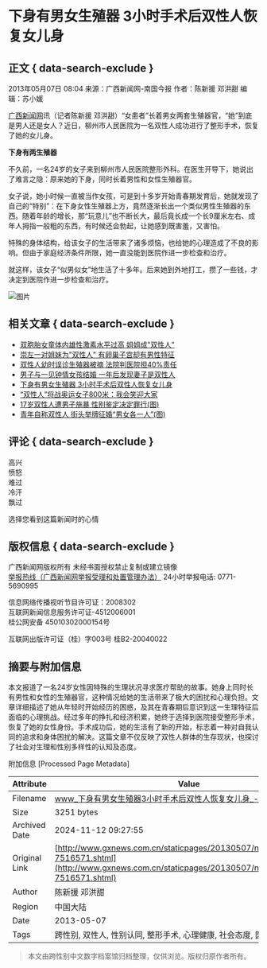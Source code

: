 # 下身有男女生殖器 3小时手术后双性人恢复女儿身

## 正文 { data-search-exclude }


2013年05月07日 08:04 来源：广西新闻网-南国今报 作者：陈新援 邓洪甜 编辑：苏小媛

[广西新闻网](http://www.gxnews.com.cn)讯（记者陈新援 邓洪甜）“女患者”长着男女两套生殖器官，“她”到底是男人还是女人？近日，柳州市人民医院为一名双性人成功进行了整形手术，恢复了她的女儿身。

**下身有两生殖器**

不久前，一名24岁的女子来到柳州市人民医院整形外科。在医生开导下，她说出了难言之隐：原来她的下身，同时长着男性和女性生殖器官。

女子说，她小时候一直被当作女孩，可是到十多岁开始青春期发育后，她就发现了自己的“特别”：在下身女性生殖器上方，竟然逐渐长出一个类似男性生殖器的东西。随着年龄的增长，那“玩意儿”也不断长大，最后竟长成一个长9厘米左右、成年人拇指一般粗的东西，有时候还会勃起，让她感到既害羞，又害怕。

特殊的身体结构，给该女子的生活带来了诸多烦恼，也给她的心理造成了不良的影响。但由于家庭经济条件所限，她一直没能到医院作进一步检查和治疗。

就这样，该女子“似男似女”地生活了十多年。后来她到外地打工，攒了一些钱，才决定到医院作进一步检查和治疗。

![图片](http://www.gxnews.com.cn/images/2009/attitude_percent.gif)

## 相关文章 { data-search-exclude }

- [双胞胎女童体内雄性激素水平过高 姐姐成"双性人"](http://www.gxnews.com.cn/redirect.php?a=about&id=9731934)
- [崇左一对姐妹为"双性人" 有卵巢子宫却有男性特征](http://news.gxnews.com.cn/staticpages/20140103/newgx52c5ea75-9361689.shtml)
- [双性人幼时误诊生殖器被摘 法院判医院担40%责任](http://news.gxnews.com.cn/staticpages/20130719/newgx51e92fbc-8076097.shtml)
- [男子与一见钟情女孩结婚 一年后发现妻子是双性人](http://news.gxnews.com.cn/staticpages/20130529/newgx51a54c5a-7686645.shtml)
- [下身有男女生殖器 3小时手术后双性人恢复女儿身](http://news.gxnews.com.cn/staticpages/20130507/newgx518844f7-7516571-1.shtml)
- [“双性人”将战奥运女子800米：我会笑迎大家](http://news.gxnews.com.cn/staticpages/20120425/newgx4f9795ed-5135623.shtml)
- [17岁双性人遭男子施暴 性别鉴定决定罪行(图)](http://news.gxnews.com.cn/staticpages/20110614/newgx4df736ee-3875048.shtml)
- [青年自称双性人 街头举牌征婚“男女各一人”(图)](http://news.gxnews.com.cn/staticpages/20100818/newgx4c6b3cac-3193586.shtml)

## 评论 { data-search-exclude }

高兴  
愤怒  
难过  
冷汗  
飘过

选择您看到这篇新闻时的心情

## 版权信息 { data-search-exclude }

广西新闻网版权所有 未经书面授权禁止复制或建立镜像  
[举报热线（广西新闻网举报受理和处置管理办法）](http://news.gxnews.com.cn/staticpages/20171229/newgx5a460936-16798972.shtml) 24小时举报电话: 0771-5690995  

信息网络传播视听节目许可证：2008302  
互联网新闻信息服务许可证-4512006001  
桂公网安备 45010302000154号  

互联网出版许可证（桂）字003号 桂B2-20040022

## 摘要与附加信息

<!-- tcd_abstract -->
本文报道了一名24岁女性因特殊的生理状况寻求医疗帮助的故事。她身上同时长有男性和女性的生殖器官，这种情况给她的生活带来了极大的困扰和心理负担。文章详细描述了她从年轻时开始经历的困惑，及其在青春期后意识到这一生理特征后面临的心理挑战。经过多年的挣扎和经济积累，她终于选择到医院接受整形手术，恢复了她的女性身份。手术成功后，她的生活有了新的开始，标志着一种对自我认同的追求和身体困扰的解决。这篇文章不仅反映了双性人群体的生存现状，也探讨了社会对生理和性别多样性的认知及态度。
<!-- tcd_abstract_end -->

附加信息 [Processed Page Metadata]

| Attribute       | Value                                  |
|-----------------|----------------------------------------|
| Filename        | www_下身有男女生殖器3小时手术后双性人恢复女儿身_-_广西新闻网.md                             |
| Size            | 3251 bytes                           |
| Archived Date   | 2024-11-12 09:27:55                             |
| Original Link   | [http://www.gxnews.com.cn/staticpages/20130507/newgx518844f7-7516571.shtml](http://www.gxnews.com.cn/staticpages/20130507/newgx518844f7-7516571.shtml)                       |
| Author          | 陈新援 邓洪甜                               |
| Region          | 中国大陆                               |
| Date            | 2013-05-07                                 |
| Tags            | 跨性别, 双性人, 性别认同, 整形手术, 心理健康, 社会态度, 医疗资源                                 |
>
> 本文由跨性别中文数字档案馆归档整理，仅供浏览。版权归原作者所有。
>